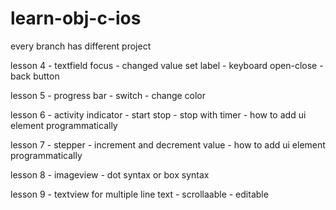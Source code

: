 # learn-obj-c-ios

every branch has different project


lesson 4 - textfield focus - changed value set label - keyboard open-close - back button

lesson 5 - progress bar - switch - change color

lesson 6 - activity indicator - start stop - stop with timer - how to add ui element programmatically

lesson 7 - stepper - increment and decrement  value - how to add ui element programmatically

lesson 8 - imageview - dot syntax or box syntax 

lesson 9 - textview for multiple line text - scrollaable - editable
